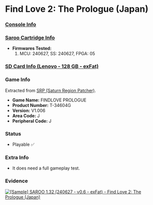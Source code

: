 # Find Love 2: The Prologue (Japan)

### [Console Info](../../../../Info/Consoles/VA13/README.md)

### [Saroo Cartridge Info](../../../../Info/Cartridges/RetroGameParadiseStore/1.32F/README.md)

- <b>Firmwares Tested:</b>
  1. MCU: 240627, SS: 240627, FPGA: 05

### [SD Card Info (Lenovo - 128 GB - exFat)](../../../../Info/SdCards/Lenovo/128GB/exfat/README.md)

### Game Info

Extracted from [SRP (Saturn Region Patcher)](https://segaxtreme.net/resources/saturn-region-patcher.81/download).

- <b>Game Name:</b> FINDLOVE PROLOGUE
- <b>Product Number:</b> T-34604G
- <b>Version:</b> V1.006
- <b>Area Code:</b> J
- <b>Peripheral Code:</b> J

### Status

- Playable :white_check_mark:

### Extra Info

- It does need a full gameplay test.

### Evidence

[![[Sample] SAROO 1.32 (240627 - v0.6 - exFat) - Find Love 2: The Prologue (Japan)](https://img.youtube.com/vi/EbXAid43unQ/0.jpg)](https://www.youtube.com/watch?v=EbXAid43unQ)
